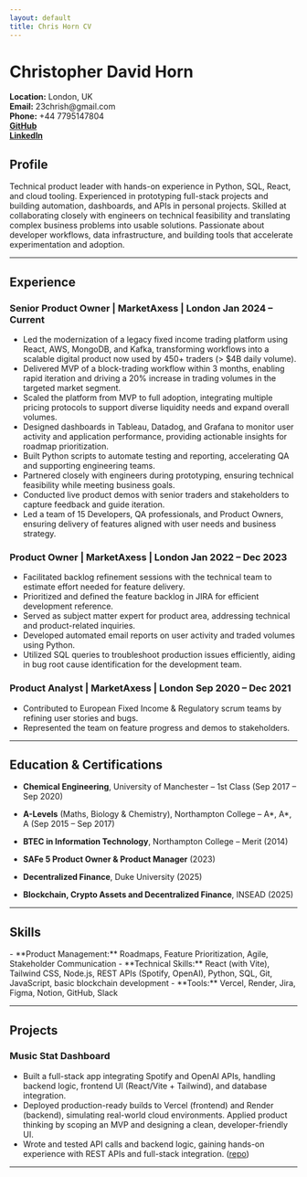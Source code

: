 ```yaml
---
layout: default
title: Chris Horn CV
---
```


<h1 class="cv-name">Christopher David Horn</h1>
<div class="cv-contact">
  <div class="cv-contact-row">
  <div><strong>Location:</strong> London, UK</div>
  <div><strong>Email:</strong> 23chrish@gmail.com</div>
  <div><strong>Phone:</strong> +44 7795147804</div>
  <div><a href="https://github.com/23chorn/" class="cv-link"><strong>GitHub</strong></a></div>
  <div><a href="https://www.linkedin.com/in/christopher-horn-19a795151/" class="cv-link"><strong>LinkedIn</strong></a></div>
  </div>
</div>

<h2 class="cv-section-header">Profile</h2>
Technical product leader with hands-on experience in Python, SQL, React, and cloud tooling. Experienced in prototyping full-stack projects and building automation, dashboards, and APIs in personal projects. Skilled at collaborating closely with engineers on technical feasibility and translating complex business problems into usable solutions. Passionate about developer workflows, data infrastructure, and building tools that accelerate experimentation and adoption.

---

<h2 class="cv-section-header">Experience</h2>

### <span class="cv-job-title">Senior Product Owner</span> <span class="cv-job-location">| MarketAxess | London</span> <span class="cv-job-date">Jan 2024 – Current</span>
- Led the modernization of a legacy fixed income trading platform using React, AWS, MongoDB, and Kafka, transforming workflows into a scalable digital product now used by 450+ traders (> $4B daily volume).  
- Delivered MVP of a block-trading workflow within 3 months, enabling rapid iteration and driving a 20% increase in trading volumes in the targeted market segment.  
- Scaled the platform from MVP to full adoption, integrating multiple pricing protocols to support diverse liquidity needs and expand overall volumes.  
- Designed dashboards in Tableau, Datadog, and Grafana to monitor user activity and application performance, providing actionable insights for roadmap prioritization.  
- Built Python scripts to automate testing and reporting, accelerating QA and supporting engineering teams.  
- Partnered closely with engineers during prototyping, ensuring technical feasibility while meeting business goals.
- Conducted live product demos with senior traders and stakeholders to capture feedback and guide iteration.  
- Led a team of 15 Developers, QA professionals, and Product Owners, ensuring delivery of features aligned with user needs and business strategy.  

### <span class="cv-job-title">Product Owner</span> <span class="cv-job-location">| MarketAxess | London</span> <span class="cv-job-date">Jan 2022 – Dec 2023</span>
- Facilitated backlog refinement sessions with the technical team to estimate effort needed for feature delivery.  
- Prioritized and defined the feature backlog in JIRA for efficient development reference.  
- Served as subject matter expert for product area, addressing technical and product-related inquiries.  
- Developed automated email reports on user activity and traded volumes using Python.  
- Utilized SQL queries to troubleshoot production issues efficiently, aiding in bug root cause identification for the development team.

### <span class="cv-job-title">Product Analyst</span> | MarketAxess | London <span class="cv-job-date">Sep 2020 – Dec 2021</span>
- Contributed to European Fixed Income & Regulatory scrum teams by refining user stories and bugs.  
- Represented the team on feature progress and demos to stakeholders.

---

<h2 class="cv-section-header">Education & Certifications</h2>

- **Chemical Engineering**, University of Manchester – 1st Class (Sep 2017 – Sep 2020)  
- **A-Levels** (Maths, Biology & Chemistry), Northampton College – A\*, A\*, A (Sep 2015 – Sep 2017)  
- **BTEC in Information Technology**, Northampton College – Merit (2014) 

- **SAFe 5 Product Owner & Product Manager** (2023)  
- **Decentralized Finance**, Duke University (2025)  
- **Blockchain, Crypto Assets and Decentralized Finance**, INSEAD (2025)

---

<h2 class="cv-section-header">Skills</h2>
- **Product Management:** Roadmaps, Feature Prioritization, Agile, Stakeholder Communication  
- **Technical Skills:** React (with Vite), Tailwind CSS, Node.js, REST APIs (Spotify, OpenAI), Python, SQL, Git, JavaScript, basic blockchain development  
- **Tools:** Vercel, Render, Jira, Figma, Notion, GitHub, Slack

---

<h2 class="cv-section-header">Projects</h2>

### Music Stat Dashboard
- Built a full-stack app integrating Spotify and OpenAI APIs, handling backend logic, frontend UI (React/Vite + Tailwind), and database integration.  
- Deployed production-ready builds to Vercel (frontend) and Render (backend), simulating real-world cloud environments. Applied product thinking by scoping an MVP and designing a clean, developer-friendly UI.
- Wrote and tested API calls and backend logic, gaining hands-on experience with REST APIs and full-stack integration. ([repo](https://github.com/23chorn/my-music-dashboard))

---
